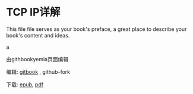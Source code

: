 # TCP IP详解

This file file serves as your book's preface, a great place to describe your book's content and ideas.

a

由githbookyemia页面编辑





编辑: [gitbook](https://www.gitbook.com/book/esbook/tcp-ip/edit) , github-fork

下载: [epub](https://www.gitbook.com/download/epub/book/esbook/tcp-ip),  [pdf](https://www.gitbook.com/download/pdf/book/esbook/tcp-ip)

